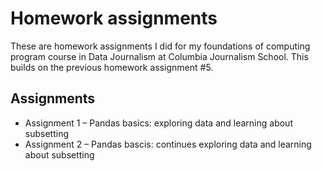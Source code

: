 # Homework assignments
 
These are homework assignments I did for my foundations of computing program course in Data Journalism at Columbia Journalism School.
This builds on the previous homework assignment #5.

## Assignments

* Assignment 1 – Pandas basics: exploring data and learning about subsetting
* Assignment 2 – Pandas bascis: continues exploring data and learning about subsetting
 
